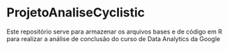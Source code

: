 # ProjetoAnaliseCyclistic
Este repositório serve para armazenar os arquivos bases e de código em R para realizar a análise de conclusão do curso de Data Analytics da Google

